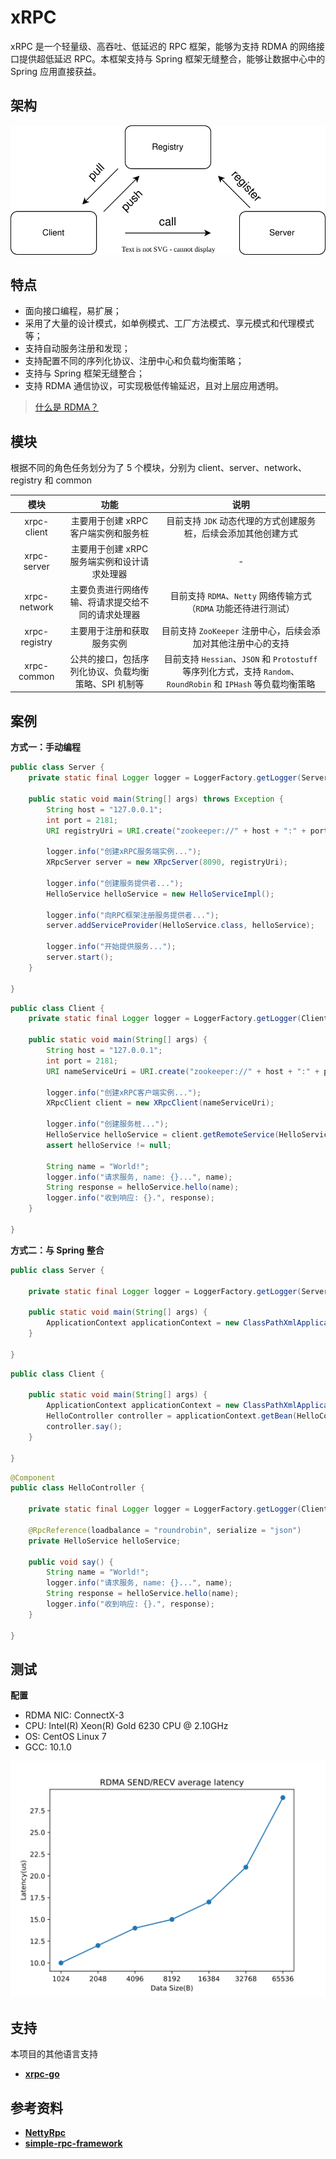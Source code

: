 # xRPC

xRPC 是一个轻量级、高吞吐、低延迟的 RPC 框架，能够为支持 RDMA 的网络接口提供超低延迟 RPC。本框架支持与 Spring 框架无缝整合，能够让数据中心中的 Spring 应用直接获益。

## 架构

![registry](./img/registry.svg)



## 特点

- 面向接口编程，易扩展；
- 采用了大量的设计模式，如单例模式、工厂方法模式、享元模式和代理模式等；
- 支持自动服务注册和发现；
- 支持配置不同的序列化协议、注册中心和负载均衡策略；
- 支持与 Spring 框架无缝整合；
- 支持 RDMA 通信协议，可实现极低传输延迟，且对上层应用透明。

> [什么是 RDMA？](https://www.fibermall.com/blog/what-is-rdma.htm)



## 模块

根据不同的角色任务划分为了 5 个模块，分别为 client、server、network、registry 和 common

|     模块      |                         功能                         |                             说明                             |
| :-----------: | :--------------------------------------------------: | :----------------------------------------------------------: |
|  xrpc-client  |         主要用于创建 xRPC 客户端实例和服务桩         | 目前支持 `JDK` 动态代理的方式创建服务桩，后续会添加其他创建方式 |
|  xrpc-server  |     主要用于创建 xRPC 服务端实例和设计请求处理器     |                              -                               |
| xrpc-network  |  主要负责进行网络传输、将请求提交给不同的请求处理器  | 目前支持 `RDMA`、`Netty` 网络传输方式（`RDMA` 功能还待进行测试） |
| xrpc-registry |              主要用于注册和获取服务实例              | 目前支持 `ZooKeeper` 注册中心，后续会添加对其他注册中心的支持 |
|  xrpc-common  | 公共的接口，包括序列化协议、负载均衡策略、SPI 机制等 | 目前支持 `Hessian`、`JSON` 和 `Protostuff` 等序列化方式，支持 `Random`、`RoundRobin` 和 `IPHash` 等负载均衡策略 |



## 案例

**方式一：手动编程**

```java
public class Server {
    private static final Logger logger = LoggerFactory.getLogger(Server.class);

    public static void main(String[] args) throws Exception {
        String host = "127.0.0.1";
        int port = 2181;
        URI registryUri = URI.create("zookeeper://" + host + ":" + port);

        logger.info("创建xRPC服务端实例...");
        XRpcServer server = new XRpcServer(8090, registryUri);

        logger.info("创建服务提供者...");
        HelloService helloService = new HelloServiceImpl();

        logger.info("向RPC框架注册服务提供者...");
        server.addServiceProvider(HelloService.class, helloService);

        logger.info("开始提供服务...");
        server.start();
    }

}
```

```java
public class Client {
    private static final Logger logger = LoggerFactory.getLogger(Client.class);

    public static void main(String[] args) {
        String host = "127.0.0.1";
        int port = 2181;
        URI nameServiceUri = URI.create("zookeeper://" + host + ":" + port);

        logger.info("创建xRPC客户端实例...");
        XRpcClient client = new XRpcClient(nameServiceUri);

        logger.info("创建服务桩...");
        HelloService helloService = client.getRemoteService(HelloService.class, SerializationType.JSON);
        assert helloService != null;

        String name = "World!";
        logger.info("请求服务, name: {}...", name);
        String response = helloService.hello(name);
        logger.info("收到响应: {}.", response);
    }

}
```

**方式二：与 Spring 整合**

```java
public class Server {

    private static final Logger logger = LoggerFactory.getLogger(Server.class);

    public static void main(String[] args) {
        ApplicationContext applicationContext = new ClassPathXmlApplicationContext("spring-server.xml");
    }

}
```

```java
public class Client {

    public static void main(String[] args) {
        ApplicationContext applicationContext = new ClassPathXmlApplicationContext("spring-client.xml");
        HelloController controller = applicationContext.getBean(HelloController.class);
        controller.say();
    }

}
```

```java
@Component
public class HelloController {

    private static final Logger logger = LoggerFactory.getLogger(Client.class);

    @RpcReference(loadbalance = "roundrobin", serialize = "json")
    private HelloService helloService;

    public void say() {
        String name = "World!";
        logger.info("请求服务, name: {}...", name);
        String response = helloService.hello(name);
        logger.info("收到响应: {}.", response);
    }

}
```



## 测试

**配置**

- RDMA NIC: ConnectX-3
- CPU: Intel(R) Xeon(R) Gold 6230 CPU @ 2.10GHz 
- OS: CentOS Linux 7
- GCC: 10.1.0

![rdma_rpc_latency](./img/rdma_rpc_latency.svg)



## 支持

本项目的其他语言支持

- **[xrpc-go](https://github.com/yj8023xx/xrpc-go)**



## 参考资料

- **[NettyRpc](https://github.com/luxiaoxun/NettyRpc)**
- **[simple-rpc-framework](https://github.com/liyue2008/simple-rpc-framework)**
